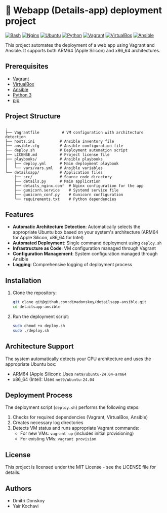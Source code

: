 # 🚀 Webapp (Details-app) deployment project

[![Bash](https://img.shields.io/badge/Bash-4EAA25?style=for-the-badge&logo=gnubash&logoColor=white)](https://www.gnu.org/software/bash/)
[![Nginx](https://img.shields.io/badge/Nginx-009639?style=for-the-badge&logo=nginx&logoColor=white)](https://www.nginx.com/)
[![Ubuntu](https://img.shields.io/badge/Ubuntu-E95420?style=for-the-badge&logo=ubuntu&logoColor=white)](https://ubuntu.com/)
[![Python](https://img.shields.io/badge/Python-3776AB?style=for-the-badge&logo=python&logoColor=white)](https://www.python.org/)
[![Vagrant](https://img.shields.io/badge/Vagrant-1868F2?style=for-the-badge&logo=vagrant&logoColor=white)](https://www.vagrantup.com/)
[![VirtualBox](https://img.shields.io/badge/VirtualBox-183A61?style=for-the-badge&logo=virtualbox&logoColor=white)](https://www.virtualbox.org/)
[![Ansible](https://img.shields.io/badge/Ansible-000000?style=for-the-badge&logo=ansible&logoColor=white)](https://www.ansible.com/)

This project automates the deployment of a web app using Vagrant and Ansible. It supports both ARM64 (Apple Silicon) and x86_64 architectures.

## Prerequisites

- [Vagrant](https://www.vagrantup.com/downloads)
- [VirtualBox](https://www.virtualbox.org/wiki/Downloads)
- [Ansible](https://docs.ansible.com/ansible/latest/installation_guide/intro_installation.html)
- [Python 3](https://www.python.org/downloads/)
- [pip](https://pip.pypa.io/en/stable/installation/)

## Project Structure

```
.
├── Vagrantfile          # VM configuration with architecture detection
├── hosts.ini           # Ansible inventory file
├── ansible.cfg         # Ansible configuration file
├── deploy.sh           # Deployment automation script
├── LICENSE.md          # Project license file
├── playbooks/          # Ansible playbooks
│   ├── deploy.yml      # Main deployment playbook
│   └── vars/vars.yml   # Ansible variables
└── detailsapp/         # Application files
    ├── src/            # Source code directory
    ├── details.py      # Main application
    ├── details_nginx.conf  # Nginx configuration for the app
    ├── gunicorn.service    # Systemd service file
    ├── gunicorn_conf.py    # Gunicorn configuration
    └── requirements.txt    # Python dependencies
```

## Features

- **Automatic Architecture Detection**: Automatically selects the appropriate Ubuntu box based on your system's architecture (ARM64 for Apple Silicon, x86_64 for Intel)
- **Automated Deployment**: Single command deployment using `deploy.sh`
- **Infrastructure as Code**: VM configuration managed through Vagrant
- **Configuration Management**: System configuration managed through Ansible
- **Logging**: Comprehensive logging of deployment process

## Installation

1. Clone the repository:

   ```bash
   git clone git@github.com:dimadonskoy/detailsapp-ansible.git
   cd detailsapp-ansible
   ```

2. Run the deployment script:
   ```bash
   sudo chmod +x deploy.sh
   sudo ./deploy.sh
   ```

## Architecture Support

The system automatically detects your CPU architecture and uses the appropriate Ubuntu box:

- ARM64 (Apple Silicon): Uses `net9/ubuntu-24.04-arm64`
- x86_64 (Intel): Uses `net9/ubuntu-24.04`

## Deployment Process

The deployment script (`deploy.sh`) performs the following steps:

1. Checks for required dependencies (Vagrant, VirtualBox, Ansible)
2. Creates necessary log directories
3. Detects VM status and runs appropriate Vagrant commands:
   - For new VMs: `vagrant up` (includes initial provisioning)
   - For existing VMs: `vagrant provision`

## License

This project is licensed under the MIT License - see the LICENSE file for details.

## Authors

- Dmitri Donskoy
- Yair Kochavi
